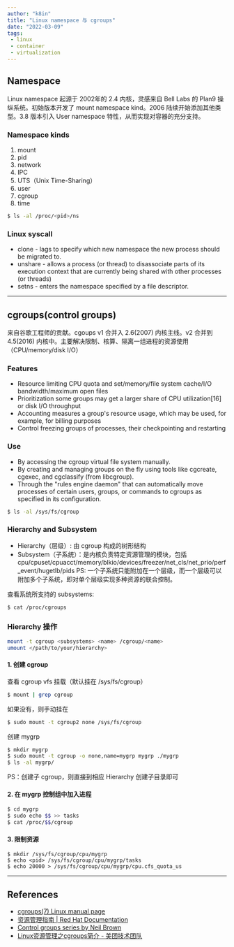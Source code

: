 ```yaml
---
author: "k8in"
title: "Linux namespace 与 cgroups"
date: "2022-03-09"
tags: 
 - linux
 - container
 - virtualization
---
```


## Namespace

Linux namespace 起源于 2002年的 2.4 内核，灵感来自 Bell Labs 的 Plan9 操纵系统。初始版本开发了 mount namespace kind。2006 陆续开始添加其他类型。3.8 版本引入 User namespace 特性，从而实现对容器的充分支持。


### Namespace kinds

 1. mount
 2. pid
 3. network
 4. IPC
 5. UTS（Unix Time-Sharing）
 6. user
 7. cgroup
 8. time

``` bash
$ ls -al /proc/<pid>/ns
```

### Linux syscall
- clone -  lags to specify which new namespace the new process should be migrated to.
- unshare - allows a process (or thread) to disassociate parts of its execution context that are currently being shared with other processes (or threads)
- setns - enters the namespace specified by a file descriptor.

_________________________

## cgroups(control groups)

来自谷歌工程师的贡献。cgoups v1 合并入 2.6(2007) 内核主线。v2 合并到 4.5(2016) 内核中。主要解决限制、核算、隔离一组进程的资源使用（CPU/memory/disk I/O）


### Features

- Resource limiting
CPU quota and set/memory/file system cache/I/O bandwidth/maximum open files
- Prioritization
some groups may get a larger share of CPU utilization[16] or disk I/O throughput
- Accounting
measures a group's resource usage, which may be used, for example, for billing purposes
- Control
freezing groups of processes, their checkpointing and restarting

### Use
- By accessing the cgroup virtual file system manually.
- By creating and managing groups on the fly using tools like cgcreate, cgexec, and cgclassify (from libcgroup).
- Through the "rules engine daemon" that can automatically move processes of certain users, groups, or commands to cgroups as specified in its configuration.

``` bash
$ ls -al /sys/fs/cgroup
```

### Hierarchy and Subsystem
- Hierarchy（层级）: 由 cgroup 构成的树形结构
- Subsystem（子系统）：是内核负责特定资源管理的模块，包括 cpu/cpuset/cpuacct/memory/blkio/devices/freezer/net_cls/net_prio/perf_event/hugetlb/pids
PS: 一个子系统只能附加在一个层级，而一个层级可以附加多个子系统，即对单个层级实现多种资源的联合控制。

查看系统所支持的 subsystems:
```bash
$ cat /proc/cgroups
```

### Hierarchy 操作
```bash
mount -t cgroup <subsystems> <name> /cgroup/<name>
umount </path/to/your/hierarchy>
```

#### 1. 创建 cgroup
查看 cgroup vfs 挂载（默认挂在 /sys/fs/cgroup）

``` bash
$ mount | grep cgroup
```
如果没有，则手动挂在
``` bash
$ sudo mount -t cgroup2 none /sys/fs/cgroup
```
创建 mygrp
```bash
$ mkdir mygrp
$ sudo mount -t cgroup -o none,name=mygrp mygrp ./mygrp
$ ls -al mygrp/
```
PS：创建子 cgroup，则直接到相应 Hierarchy 创建子目录即可

#### 2. 在 mygrp 控制组中加入进程
``` bash
$ cd mygrp
$ sudo echo $$ >> tasks
$ cat /proc/$$/cgroup
```

#### 3. 限制资源
```
$ mkdir /sys/fs/cgroup/cpu/mygrp
$ echo <pid> /sys/fs/cgroup/cpu/mygrp/tasks
$ echo 20000 > /sys/fs/cgroup/cpu/mygrp/cpu.cfs_quota_us
```

_____
## References
- [cgroups(7)  Linux manual page](https://man7.org/linux/man-pages/man7/cgroups.7.html)
- [资源管理指南 | Red Hat Documentation](https://docs.redhat.com/zh-cn/documentation/red_hat_enterprise_linux/7/html/resource_management_guide/index)
- [Control groups series by Neil Brown](https://lwn.net/Articles/604609/)
- [Linux资源管理之cgroups简介 - 美团技术团队](https://tech.meituan.com/2015/03/31/cgroups.html)